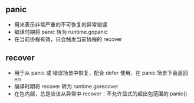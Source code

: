 ## panic
- 用来表示非常严重的不可恢复的异常错误
- 编译时期将 panic 转为 runtime.gopanic
- 在当前协程有效，只会触发当前协程的 recover

## recover
- 用于从 panic 或 错误场景中恢复，配合 defer 使用，在 panic 场景下会返回 err
- 编译时期将 recover 转为 runtime.gorecover
- 在包内部，总是应该从异常中 recover：不允许显式的超出包范围的 panic()